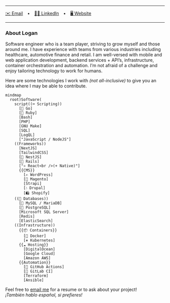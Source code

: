 -----

[✉️ Email](mailto:logan@loganstellway.com) • [👨‍💼 LinkedIn](https://linkedin.com/in/lstellway/) • [🖥️ Website](https://loganstellway.com)

-----

### About Logan

Software engineer who is a team player, striving to grow myself and those around me. I have experience with teams from various industries including healthcare, automotive finance and retail. I am well-versed with mobile and web application development, backend services + API&rsquo;s, infrastructure, container orchestration and automation. I&rsquo;m not afraid of a challenge and enjoy tailoring technology to work for humans. 

Here are some technologies I work with _(not all-inclusive)_ to give you an idea where I may be able to contribute.

```mermaid
mindmap
  root)Software(
    script((⌨️ Scripting))
      [🦫 Go]
      [💎 Ruby]
      [Bash]
      [PHP]
      [GNU Make]
      [SQL]
      [LogQL]
      ["JavaScript / NodeJS"]
    ((Frameworks))
      [NextJS]
      [TailwindCSS]
      [🐯 NestJS]
      [🚊 Rails]
      ["⚛️ React<br />(+ Native)"]
      {{CMS}}
        [✍️ WordPress]
        [🛒 Magento]
        [Strapi]
        [💧 Drupal]
        [🛍️ Shopify]
    ((💾 Databases))
      [🐬 MySQL / MariaDB]
      [🐘 PostgreSQL]
      [Microsoft SQL Server]
      [Redis]
      [ElasticSearch]
    ((Infrastructure))
      {{📦 Containers}}
        [🐳 Docker]
        [⎈ Kubernetes]
      {{☁️ Hosting}}
        [DigitalOcean]
        [Google Cloud]
        [Amazon AWS]
      {{Automation}}
        [🐙 GitHub Actions]
        [🦊 GitLab CI]
        [Terraform]
        [Ansible]
```

Feel free to [email me](mailto:logan@loganstellway.com) for a resume or to ask about your project!<br />
_¡También hablo español, si prefieres!_

<!--
**lstellway/lstellway** is a ✨ _special_ ✨ repository because its `README.md` (this file) appears on your GitHub profile.

Here are some ideas to get you started:

- 🔭 I’m currently working on ...
- 🌱 I’m currently learning ...
- 👯 I’m looking to collaborate on ...
- 🤔 I’m looking for help with ...
- 💬 Ask me about ...
- 📫 How to reach me: ...
- 😄 Pronouns: ...
- ⚡ Fun fact: ...
-->
